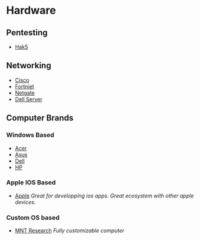 # Hardware
## Pentesting
- [Hak5](https://shop.hak5.org/)
## Networking
- [Cisco](https://www.cisco.com/site/us/en/index.html)
- [Fortniet](https://www.fortinet.com/)
- [Netgate](https://www.netgate.com/)
- [Dell Server](https://www.dell.com/en-us/shop/dell-poweredge-servers/sc/servers)
## Computer Brands
### Windows Based
- [Acer](https://www.acer.com/us-en)
- [Asus](https://www.asus.com/)
- [Dell](https://www.dell.com/en-us/shop/dell-laptops/sc/laptops)
- [HP](https://www.hp.com/us-en/home.html)
### Apple IOS Based
- [Apple](https://www.apple.com/mac/) *Great for developping ios apps. Great ecosystem with other apple devices.*
### Custom OS based
- [MNT Research](https://mntre.com/) *Fully customizable computer*
